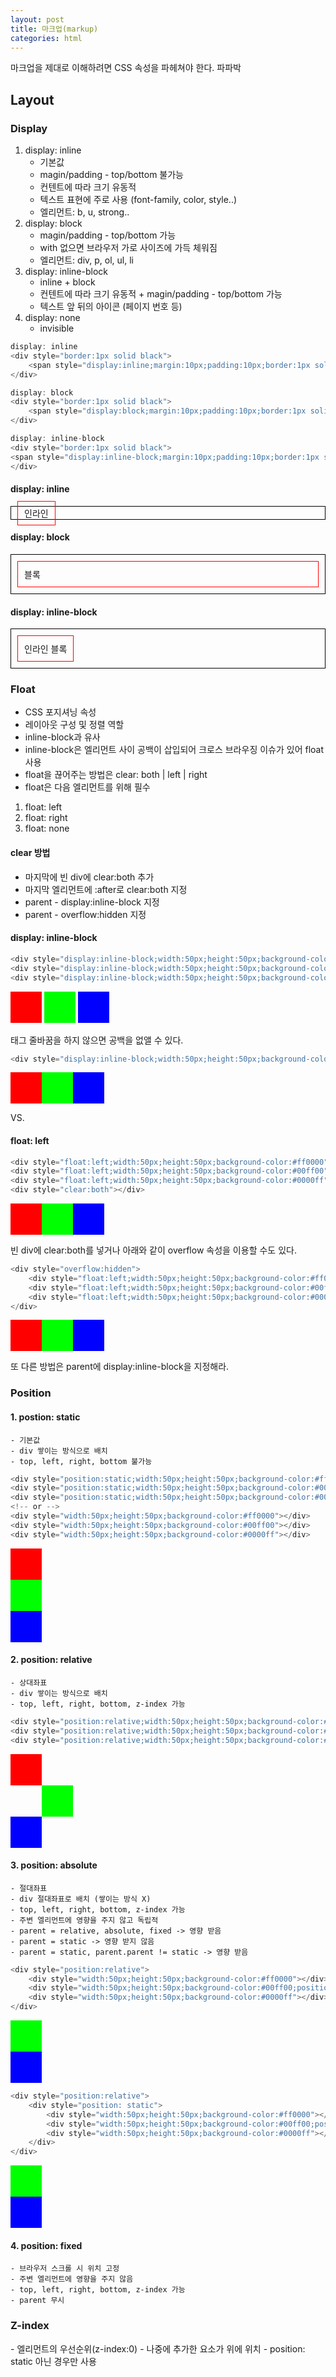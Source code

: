 ```yaml
---
layout: post
title: 마크업(markup)
categories: html
---
```


마크업을 제대로 이해하려면 CSS 속성을 파헤쳐야 한다. 파파박


## Layout

### Display  
1. display: inline
	- 기본값
	- magin/padding - top/bottom 불가능
	- 컨텐트에 따라 크기 유동적
	- 텍스트 표현에 주로 사용 (font-family, color, style..)
	- 엘리먼트: b, u, strong..
2. display: block
	- magin/padding - top/bottom 가능
	- with 없으면 브라우저 가로 사이즈에 가득 체워짐
	- 엘리먼트: div, p, ol, ul, li
3. display: inline-block
	- inline + block
	- 컨텐트에 따라 크기 유동적 + magin/padding - top/bottom 가능
	- 텍스트 앞 뒤의 아이콘 (페이지 번호 등)
4. display: none
	- invisible  

```javascript
display: inline
<div style="border:1px solid black">
	<span style="display:inline;margin:10px;padding:10px;border:1px solid red">인라인</span>
</div>

display: block
<div style="border:1px solid black">
	<span style="display:block;margin:10px;padding:10px;border:1px solid red">블록</span>
</div>

display: inline-block
<div style="border:1px solid black">
<span style="display:inline-block;margin:10px;padding:10px;border:1px solid red">인라인 블록</span>
</div>
```

#### display: inline
<div style="border:1px solid black">
	<span style="display:inline;margin:10px;padding:10px;border:1px solid red">인라인</span>
</div>

#### display: block
<div style="border:1px solid black">
	<span style="display:block;margin:10px;padding:10px;border:1px solid red">블록</span>
</div>

#### display: inline-block
<div style="border:1px solid black">
<span style="display:inline-block;margin:10px;padding:10px;border:1px solid red">인라인 블록</span>
</div>

### Float
- CSS 포지셔닝 속성
- 레이아웃 구성 및 정렬 역할
- inline-block과 유사
- inline-block은 엘리먼트 사이 공백이 삽입되어 크로스 브라우징 이슈가 있어 float 사용
- float을 끊어주는 방법은 clear: both | left | right
- float은 다음 엘리먼트를 위해 필수

1. float: left
2. float: right
3. float: none

#### clear 방법
- 마지막에 빈 div에 clear:both 추가 
- 마지막 엘리먼트에 :after로 clear:both 지정
- parent - display:inline-block 지정
- parent - overflow:hidden 지정

#### display: inline-block

```javascript
<div style="display:inline-block;width:50px;height:50px;background-color:#ff0000"></div>
<div style="display:inline-block;width:50px;height:50px;background-color:#00ff00"></div>
<div style="display:inline-block;width:50px;height:50px;background-color:#0000ff"></div>
```
<div style="display:inline-block;width:50px;height:50px;background-color:#ff0000"></div>
<div style="display:inline-block;width:50px;height:50px;background-color:#00ff00"></div>
<div style="display:inline-block;width:50px;height:50px;background-color:#0000ff"></div>

태그 줄바꿈을 하지 않으면 공백을 없앨 수 있다.

```javascript
<div style="display:inline-block;width:50px;height:50px;background-color:#ff0000"></div><div style="display:inline-block;width:50px;height:50px;background-color:#00ff00"></div><div style="display:inline-block;width:50px;height:50px;background-color:#0000ff"></div>
```
<div style="display:inline-block;width:50px;height:50px;background-color:#ff0000"></div><div style="display:inline-block;width:50px;height:50px;background-color:#00ff00"></div><div style="display:inline-block;width:50px;height:50px;background-color:#0000ff"></div>

VS.

#### float: left

```javascript
<div style="float:left;width:50px;height:50px;background-color:#ff0000"></div>
<div style="float:left;width:50px;height:50px;background-color:#00ff00"></div>
<div style="float:left;width:50px;height:50px;background-color:#0000ff"></div>
<div style="clear:both"></div>
```
<div style="float:left;width:50px;height:50px;background-color:#ff0000"></div>
<div style="float:left;width:50px;height:50px;background-color:#00ff00"></div>
<div style="float:left;width:50px;height:50px;background-color:#0000ff"></div>
<div style="clear:both"></div>

빈 div에 clear:both를 넣거나  아래와 같이 overflow 속성을 이용할 수도 있다.

```javascript
<div style="overflow:hidden">
	<div style="float:left;width:50px;height:50px;background-color:#ff0000"></div>
	<div style="float:left;width:50px;height:50px;background-color:#00ff00"></div>
	<div style="float:left;width:50px;height:50px;background-color:#0000ff"></div>
</div>
```
<div style="overflow:hidden">
	<div style="float:left;width:50px;height:50px;background-color:#ff0000"></div>
	<div style="float:left;width:50px;height:50px;background-color:#00ff00"></div>
	<div style="float:left;width:50px;height:50px;background-color:#0000ff"></div>
</div>

또 다른 방법은 parent에 display:inline-block을 지정해라.

### Position

#### 1. postion: static
	- 기본값
	- div 쌓이는 방식으로 배치
	- top, left, right, bottom 불가능

```javascript
<div style="position:static;width:50px;height:50px;background-color:#ff0000"></div>
<div style="position:static;width:50px;height:50px;background-color:#00ff00"></div>
<div style="position:static;width:50px;height:50px;background-color:#0000ff"></div>
<!-- or -->
<div style="width:50px;height:50px;background-color:#ff0000"></div>
<div style="width:50px;height:50px;background-color:#00ff00"></div>
<div style="width:50px;height:50px;background-color:#0000ff"></div>
```
<div style="position:static;width:50px;height:50px;background-color:#ff0000"></div>
<div style="position:static;width:50px;height:50px;background-color:#00ff00"></div>
<div style="position:static;width:50px;height:50px;background-color:#0000ff"></div>

#### 2. position: relative
	- 상대좌표
	- div 쌓이는 방식으로 배치
	- top, left, right, bottom, z-index 가능

```javascript
<div style="position:relative;width:50px;height:50px;background-color:#ff0000"></div>
<div style="position:relative;width:50px;height:50px;background-color:#00ff00;left:50px;"></div>
<div style="position:relative;width:50px;height:50px;background-color:#0000ff"></div>
```
<div style="position:relative;width:50px;height:50px;background-color:#ff0000"></div>
<div style="position:relative;width:50px;height:50px;background-color:#00ff00;left:50px;"></div>
<div style="position:relative;width:50px;height:50px;background-color:#0000ff"></div>

#### 3. position: absolute
	- 절대좌표
	- div 절대좌표로 배치 (쌓이는 방식 X)
	- top, left, right, bottom, z-index 가능
	- 주변 엘리먼트에 영향을 주지 않고 독립적
	- parent = relative, absolute, fixed -> 영향 받음
	- parent = static -> 영향 받지 않음
	- parent = static, parent.parent != static -> 영향 받음

```javascript
<div style="position:relative">
	<div style="width:50px;height:50px;background-color:#ff0000"></div>
	<div style="width:50px;height:50px;background-color:#00ff00;position:absolute;top:0;left:0"></div>
	<div style="width:50px;height:50px;background-color:#0000ff"></div>
</div>
```

<div style="position:relative">
	<div style="width:50px;height:50px;background-color:#ff0000"></div>
	<div style="width:50px;height:50px;background-color:#00ff00;position:absolute;top:0;left:0"></div>
	<div style="width:50px;height:50px;background-color:#0000ff"></div>
</div>

```javascript
<div style="position:relative">
	<div style="position: static">
		<div style="width:50px;height:50px;background-color:#ff0000"></div>
		<div style="width:50px;height:50px;background-color:#00ff00;position:absolute;top:0;left:0"></div>
		<div style="width:50px;height:50px;background-color:#0000ff"></div>
	</div>
</div>
```
<div style="position:relative">
	<div style="position: static">
		<div style="width:50px;height:50px;background-color:#ff0000"></div>
		<div style="width:50px;height:50px;background-color:#00ff00;position:absolute;top:0;left:0"></div>
		<div style="width:50px;height:50px;background-color:#0000ff"></div>
	</div>
</div>

#### 4. position: fixed
	- 브라우저 스크롤 시 위치 고정
	- 주변 엘리먼트에 영향을 주지 않음
	- top, left, right, bottom, z-index 가능
	- parent 무시

### Z-index
 	- 엘리먼트의 우선순위(z-index:0)
	- 나중에 추가한 요소가 위에 위치
	- position: static 아닌 경우만 사용